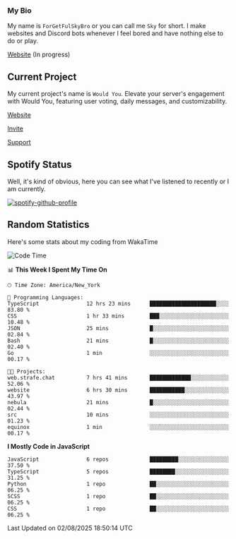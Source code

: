 ### My Bio 

My name is `ForGetFulSkyBro` or you can call me `Sky` for short. I make websites and Discord bots whenever I feel bored and have nothing else to do or play.

[Website](https://forgetful.vercel.app) (In progress)

## Current Project

My current project's name is `Would You`. Elevate your server's engagement with Would You, featuring user voting, daily messages, and customizability.

[Website](https://wouldyoubot.gg)

[Invite](https://wouldyoubot.gg/invite)

[Support](https://wouldyoubot.gg/discord)

## Spotify Status

Well, it's kind of obvious, here you can see what I've listened to recently or I am currently.

[![spotify-github-profile](https://spotify-github-profile.kittinanx.com/api/view?uid=8fw8wluifdebs12yo4k3j0h6c&cover_image=true&theme=novatorem&show_offline=false&background_color=121212&interchange=false&bar_color=53b14f&bar_color_cover=false)](https://github.com/kittinan/spotify-github-profile)


## Random Statistics

Here's some stats about my coding from WakaTime

<!--START_SECTION:waka-->
![Code Time](http://img.shields.io/badge/Code%20Time-1%2C505%20hrs%2040%20mins-blue)

📊 **This Week I Spent My Time On** 

```text
🕑︎ Time Zone: America/New_York

💬 Programming Languages: 
TypeScript               12 hrs 23 mins      █████████████████████░░░░   83.80 % 
CSS                      1 hr 33 mins        ███░░░░░░░░░░░░░░░░░░░░░░   10.48 % 
JSON                     25 mins             █░░░░░░░░░░░░░░░░░░░░░░░░   02.84 % 
Bash                     21 mins             █░░░░░░░░░░░░░░░░░░░░░░░░   02.40 % 
Go                       1 min               ░░░░░░░░░░░░░░░░░░░░░░░░░   00.17 % 

🐱‍💻 Projects: 
web.strafe.chat          7 hrs 41 mins       █████████████░░░░░░░░░░░░   52.06 % 
website                  6 hrs 30 mins       ███████████░░░░░░░░░░░░░░   43.97 % 
nebula                   21 mins             █░░░░░░░░░░░░░░░░░░░░░░░░   02.44 % 
src                      10 mins             ░░░░░░░░░░░░░░░░░░░░░░░░░   01.23 % 
equinox                  1 min               ░░░░░░░░░░░░░░░░░░░░░░░░░   00.17 % 
```

**I Mostly Code in JavaScript** 

```text
JavaScript               6 repos             █████████░░░░░░░░░░░░░░░░   37.50 % 
TypeScript               5 repos             ████████░░░░░░░░░░░░░░░░░   31.25 % 
Python                   1 repo              ██░░░░░░░░░░░░░░░░░░░░░░░   06.25 % 
SCSS                     1 repo              ██░░░░░░░░░░░░░░░░░░░░░░░   06.25 % 
CSS                      1 repo              ██░░░░░░░░░░░░░░░░░░░░░░░   06.25 % 
```




 Last Updated on 02/08/2025 18:50:14 UTC
<!--END_SECTION:waka-->
